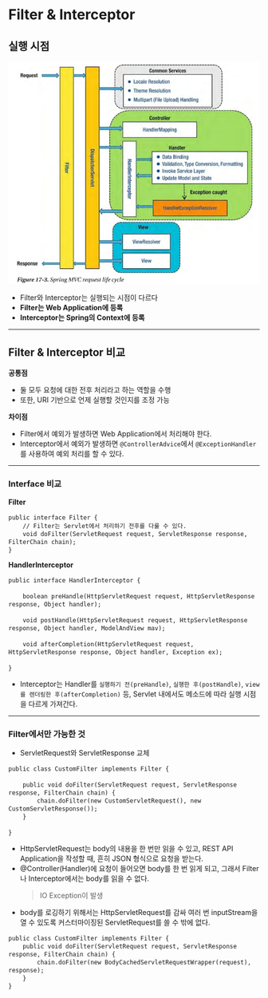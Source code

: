 # Filter & Interceptor

## 실행 시점
![Filter_Interceptor](./img/Filter%20&%20Interceptor.jpg)

* Filter와 Interceptor는 실행되는 시점이 다르다
* **Filter는 Web Application에 등록**
* **Interceptor는 Spring의 Context에 등록**

---

## Filter & Interceptor 비교
**공통점**
* 둘 모두 요청에 대한 전후 처리라고 하는 역할을 수행
* 또한, URI 기반으로 언제 실행할 것인지를 조정 가능

**차이점**
* Filter에서 예외가 발생하면 Web Application에서 처리해야 한다.
* Interceptor에서 예외가 발생하면 ```@ControllerAdvice```에서 ```@ExceptionHandler```를 사용하여 예외 처리를 할 수 있다.

---

### Interface 비교
**Filter**
```
public interface Filter {
    // Filter는 Servlet에서 처리하기 전후를 다룰 수 있다.
    void doFilter(ServletRequest request, ServletResponse response, FilterChain chain);
}
```

**HandlerInterceptor**
```
public interface HandlerInterceptor {

    boolean preHandle(HttpServletRequest request, HttpServletResponse response, Object handler);
    
    void postHandle(HttpServletRequest request, HttpServletResponse response, Object handler, ModelAndView mav);
    
    void afterCompletion(HttpServletRequest request, HttpServletResponse response, Object handler, Exception ex);
    
}
```
* Interceptor는 Handler를 ```실행하기 전(preHandle)```, ```실행한 후(postHandle)```, ```view를 렌더링한 후(afterCompletion)``` 등, 
  Servlet 내에서도 메소드에 따라 실행 시점을 다르게 가져간다.

---

### Filter에서만 가능한 것
* ServletRequest와 ServletResponse 교체
```
public class CustomFilter implements Filter {

    public void doFilter(ServletRequest request, ServletResponse response, FilterChain chain) {
        chain.doFilter(new CustomServletRequest(), new CustomServletResponse());
    }
    
}
```
* HttpServletRequest는 body의 내용을 한 번만 읽을 수 있고, REST API Application을 작성할 때, 흔히 JSON 형식으로 요청을 받는다.
* @Controller(Handler)에 요청이 들어오면 body를 한 번 읽게 되고, 그래서 Filter나 Interceptor에서는 body를 읽을 수 없다.
    > IO Exception이 발생
* body를 로깅하기 위해서는 HttpServletRequest를 감싸 여러 번 inputStream을 열 수 있도록 커스터마이징된 ServletRequest를 쓸 수 밖에 없다.
```
public class CustomFilter implements Filter {
    public void doFilter(ServletRequest request, ServletResponse response, FilterChain chain) {
        chain.doFilter(new BodyCachedServletRequestWrapper(request), response);
    }
}
```
